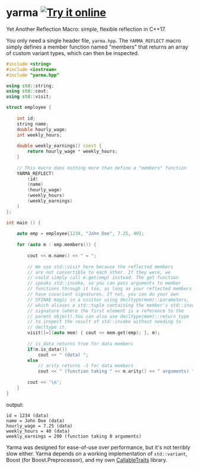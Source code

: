 # yarma <a target="_blank" href="http://melpon.org/wandbox/permlink/tKT0d6o587D2PcRw">![Try it online][badge.wandbox]</a>
Yet Another Reflection Macro: simple, flexible reflection in C++17.

You only need a single header file, `yarma.hpp`. The `YARMA_REFLECT` macro simply defines a member function named "members" that returns an array of custom variant types, which can then be inspected.
```cpp
#include <string>
#include <iostream>
#include "yarma.hpp"

using std::string;
using std::cout;
using std::visit;

struct employee {
    
    int id;
    string name;
    double hourly_wage;
    int weekly_hours;
    
    double weekly_earnings() const {
        return hourly_wage * weekly_hours;
    }
    
    // This macro does nothing more than define a "members" function
    YARMA_REFLECT(
        (id)
        (name)
        (hourly_wage)
        (weekly_hours)
        (weekly_earnings)
    )
};

int main () {
    
    auto emp = employee{1234, "John Doe", 7.25, 40};
    
    for (auto m : emp.members()) {
        
        cout << m.name() << " = ";
        
        // We use std::visit here because the reflected members
        // are not convertible to each other. If they were, we
        // could simply call m.get(emp) instead. The get function
        // speaks std::invoke, so you can pass arguments to member
        // functions through it too, as long as your reflected members
        // have covariant signatures. If not, you can do your own
        // SFINAE magic in a visitor using decltype(mem)::parameters,
        // which aliases a std::tuple containing the member's std::invoke
        // signature (where the first element is a reference to the
        // parent object).You can also use decltype(mem)::return_type
        // to inspect the result of std::invoke without needing to
        // decltype it.
        visit([=](auto mem) { cout << mem.get(emp); }, m);
        
        // is_data returns true for data members
        if(m.is_data())
            cout << " (data) ";   
        else
            // arity returns -1 for data members
            cout << " (function taking " << m.arity() << " arguments) ";
        
        cout << '\n';
    }
}
```

output:
```console
id = 1234 (data) 
name = John Doe (data) 
hourly_wage = 7.25 (data) 
weekly_hours = 40 (data) 
weekly_earnings = 290 (function taking 0 arguments) 
```
Yarma was designed for ease-of-use over performance, but it's not terribly slow either. Yarma depends on a working implementation of `std::variant`, Boost (for Boost.Preprocessor), and my own [CallableTraits](https://github.com/badair/callable_traits) library.

[badge.Wandbox]: https://img.shields.io/badge/try%20it-online-blue.svg

